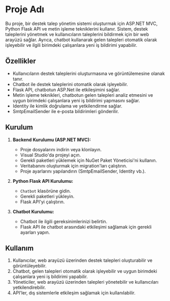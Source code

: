 # Proje Adı

Bu proje, bir destek talep yönetim sistemi oluşturmak için ASP.NET MVC, Python Flask API ve metin işleme tekniklerini kullanır. Sistem, destek taleplerini yönetmek ve kullanıcıların taleplerini bildirmek için bir web arayüzü sağlar. Ayrıca, chatbot kullanarak gelen talepleri otomatik olarak işleyebilir ve ilgili birimdeki çalışanlara yeni iş bildirimi yapabilir.

## Özellikler

- Kullanıcıların destek taleplerini oluşturmasına ve görüntülemesine olanak tanır.
- Chatbot ile destek taleplerini otomatik olarak işleyebilir.
- Flask API, chatbotun ASP.Net ile etkileşimini sağlar.
- Metin işleme teknikleri, chatbotun gelen talepleri analiz etmesini ve uygun birimdeki çalışanlara yeni iş bildirimi yapmasını sağlar.
- Identity ile kimlik doğrulama ve yetkilendirme sağlar.
- SmtpEmailSender ile e-posta bildirimleri gönderilir.

## Kurulum

1. **Backend Kurulumu (ASP.NET MVC):**
   - Proje dosyalarını indirin veya klonlayın.
   - Visual Studio'da projeyi açın.
   - Gerekli paketleri yüklemek için NuGet Paket Yöneticisi'ni kullanın.
   - Veritabanını oluşturmak için migration'ları çalıştırın.
   - Proje ayarlarını yapılandırın (SmtpEmailSender, Identity vb.).

2. **Python Flask API Kurulumu:**
   - `Chatbot` klasörüne gidin.
   - Gerekli paketleri yükleyin.
   - Flask API'yi çalıştırın.

3. **Chatbot Kurulumu:**
   - Chatbot ile ilgili gereksinimlerinizi belirtin.
   - Flask API ile chatbot arasındaki etkileşimi sağlamak için gerekli ayarları yapın.

## Kullanım

1. Kullanıcılar, web arayüzü üzerinden destek talepleri oluşturabilir ve görüntüleyebilir.
2. Chatbot, gelen talepleri otomatik olarak işleyebilir ve uygun birimdeki çalışanlara yeni iş bildirimi yapabilir.
3. Yöneticiler, web arayüzü üzerinden talepleri yönetebilir ve kullanıcıları yetkilendirebilir.
4. API'ler, dış sistemlerle etkileşim sağlamak için kullanılabilir.

